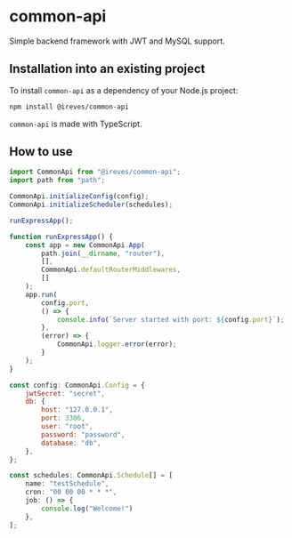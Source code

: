 # common-api

Simple backend framework with JWT and MySQL support.

## Installation into an existing project

To install `common-api` as a dependency of your Node.js project:

```sh
npm install @ireves/common-api
```

`common-api` is made with TypeScript.

## How to use

```javascript
import CommonApi from "@ireves/common-api";
import path from "path";

CommonApi.initializeConfig(config);
CommonApi.initializeScheduler(schedules);

runExpressApp();

function runExpressApp() {
    const app = new CommonApi.App(
        path.join(__dirname, "router"),
        [],
        CommonApi.defaultRouterMiddlewares,
        []
    );
    app.run(
        config.port,
        () => {
            console.info(`Server started with port: ${config.port}`);
        },
        (error) => {
            CommonApi.logger.error(error);
        }
    );
}
```

```javascript
const config: CommonApi.Config = {
    jwtSecret: "secret",
    db: {
        host: "127.0.0.1",
        port: 3306,
        user: "root",
        password: "password",
        database: "db",
    },
};
```

```javascript
const schedules: CommonApi.Schedule[] = [
    name: "testSchedule",
    cron: "00 00 00 * * *",
    job: () => {
        console.log("Welcome!")
    },
];
```
